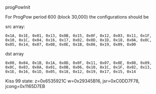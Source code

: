 progPowInit

For ProgPow period 600 (block 30,000) the configurations should be

src array:

    0x1A, 0x1E, 0x01, 0x13, 0x0B, 0x15, 0x0F, 0x12, 0x03, 0x11, 0x1F, 0x10, 0x1C, 0x04, 0x16, 0x17, 0x02, 0x0D, 0x1D, 0x18, 0x0A, 0x0C, 0x05, 0x14, 0x07, 0x08, 0x0E, 0x1B, 0x06, 0x19, 0x09, 0x00

dst array

    0x00, 0x04, 0x1B, 0x1A, 0x0D, 0x0F, 0x11, 0x07, 0x0E, 0x08, 0x09, 0x0C, 0x03, 0x0A, 0x01, 0x0B, 0x06, 0x10, 0x1C, 0x1F, 0x02, 0x13, 0x1E, 0x16, 0x1D, 0x05, 0x18, 0x12, 0x19, 0x17, 0x15, 0x14

Kiss 99 state: z=0x6535921C w=0x29345B16, jsr=0xC0DD7F78, jcong=0x1165D7EB
